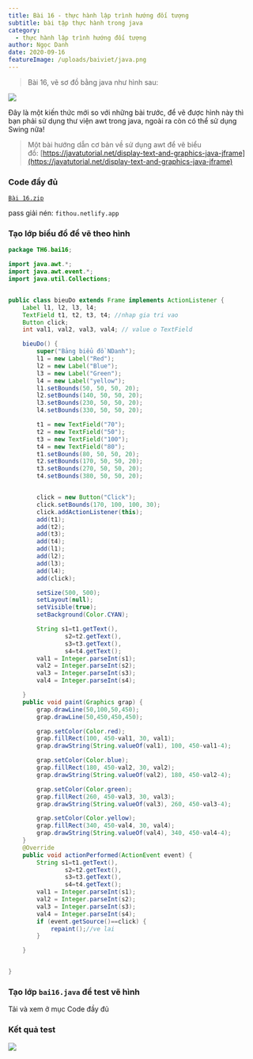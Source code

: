 ```yaml
---
title: Bài 16 - thực hành lập trình hướng đối tượng
subtitle: bài tập thực hành trong java
category:
  - thực hành lập trình hướng đối tượng
author: Ngọc Danh
date: 2020-09-16
featureImage: /uploads/baiviet/java.png
---
```


> Bài 16, vẽ sơ đồ bằng java như hình sau: 

[![](https://1.bp.blogspot.com/-KBgvWszwE_c/XokZXuSFKzI/AAAAAAAAeWI/ivcv8ZXNh04PglR7HI-t2bXFELZP6Ht2wCLcBGAsYHQ/s1600/Screen%2BShot%2B2020-04-05%2Bat%2B6.32.29%2BAM.png)](https://draft.blogger.com/#)

Đây là một kiến thức mới so với những bài trước, để vẽ được hình này thì bạn phải sử dụng thư viện awt trong java, ngoài ra còn có thể sử dụng Swing nữa!

  
>Một bài hướng dẫn cơ bản về sử dụng awt để vẽ biểu đồ: [https://javatutorial.net/display-text-and-graphics-java-jframe](https://javatutorial.net/display-text-and-graphics-java-jframe)  

### Code đầy đủ 

[`Bài 16.zip`](https://bit.ly/34ViadI)

pass giải nén: `fithou.netlify.app`

### Tạo lớp biểu đồ để vẽ theo hình

```java
package TH6.bai16;

import java.awt.*;
import java.awt.event.*;
import java.util.Collections;


public class bieuDo extends Frame implements ActionListener {
    Label l1, l2, l3, l4;
    TextField t1, t2, t3, t4; //nhap gia tri vao
    Button click;
    int val1, val2, val3, val4; // value o TextField

    bieuDo() {
        super("Bảng biểu đồ NDanh");
        l1 = new Label("Red");
        l2 = new Label("Blue");
        l3 = new Label("Green");
        l4 = new Label("yellow");
        l1.setBounds(50, 50, 50, 20);
        l2.setBounds(140, 50, 50, 20);
        l3.setBounds(230, 50, 50, 20);
        l4.setBounds(330, 50, 50, 20);

        t1 = new TextField("70");
        t2 = new TextField("50");
        t3 = new TextField("100");
        t4 = new TextField("80");
        t1.setBounds(80, 50, 50, 20);
        t2.setBounds(170, 50, 50, 20);
        t3.setBounds(270, 50, 50, 20);
        t4.setBounds(380, 50, 50, 20);


        click = new Button("Click");
        click.setBounds(170, 100, 100, 30);
        click.addActionListener(this);
        add(t1);
        add(t2);
        add(t3);
        add(t4);
        add(l1);
        add(l2);
        add(l3);
        add(l4);
        add(click);

        setSize(500, 500);
        setLayout(null);
        setVisible(true);
        setBackground(Color.CYAN);

        String s1=t1.getText(),
                s2=t2.getText(),
                s3=t3.getText(),
                s4=t4.getText();
        val1 = Integer.parseInt(s1);
        val2 = Integer.parseInt(s2);
        val3 = Integer.parseInt(s3);
        val4 = Integer.parseInt(s4);

    }
    public void paint(Graphics grap) {
        grap.drawLine(50,100,50,450);
        grap.drawLine(50,450,450,450);

        grap.setColor(Color.red);
        grap.fillRect(100, 450-val1, 30, val1);
        grap.drawString(String.valueOf(val1), 100, 450-val1-4);

        grap.setColor(Color.blue);
        grap.fillRect(180, 450-val2, 30, val2);
        grap.drawString(String.valueOf(val2), 180, 450-val2-4);

        grap.setColor(Color.green);
        grap.fillRect(260, 450-val3, 30, val3);
        grap.drawString(String.valueOf(val3), 260, 450-val3-4);

        grap.setColor(Color.yellow);
        grap.fillRect(340, 450-val4, 30, val4);
        grap.drawString(String.valueOf(val4), 340, 450-val4-4);
    }
    @Override
    public void actionPerformed(ActionEvent event) {
        String s1=t1.getText(),
                s2=t2.getText(),
                s3=t3.getText(),
                s4=t4.getText();
        val1 = Integer.parseInt(s1);
        val2 = Integer.parseInt(s2);
        val3 = Integer.parseInt(s3);
        val4 = Integer.parseInt(s4);
        if (event.getSource()==click) {
            repaint();//ve lai
        }

    }


}
```

### Tạo lớp `bai16.java` để test vẽ hình

Tải và xem ở mục Code đầy đủ  

### Kết quả test

![](https://1.bp.blogspot.com/-_gUoYWFTHX0/XomFJbZx_xI/AAAAAAAAeWU/yW18wWwq8TEydfw6hyH5LKktnCflkMQOgCLcBGAsYHQ/s1600/Screen%2BShot%2B2020-04-05%2Bat%2B2.12.05%2BPM.png)